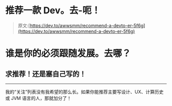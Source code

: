 # 推荐一款 Dev。去-呃！

> 原文:[https://dev.to/awwsmm/recommend-a-devto-er-5f6g](https://dev.to/awwsmm/recommend-a-devto-er-5f6g)

# 谁是你的**必须跟随**发展。去哪？

## 求推荐！还是塞自己写的！

* * *

我的“关注”列表没有我希望的那么长。如果你能推荐主要写设计、UX、计算历史或 JVM 语言的人，那就加分了！